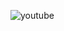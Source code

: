 
![youtube](https://user-images.githubusercontent.com/83197138/159720414-a777664e-b1d3-4c08-880d-c8a58003360a.gif)

